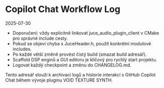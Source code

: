 # Copilot Chat Workflow Log

2025-07-30
- Doporučení: vždy explicitně linkovat juce_audio_plugin_client v CMake pro správné include cesty.
- Pokud se objeví chyba s JuceHeader.h, použít konkrétní modulové includes.
- Po každé větší změně provést čistý build (smazat build adresář).
- Scaffold DSP enginů a GUI editoru je klíčový pro rychlý start projektu.
- Logovat každý checkpoint a změnu do CHANGELOG.md.

Tento adresář slouží k archivaci logů a historie interakcí s GitHub Copilot Chat během vývoje pluginu VOID TEXTURE SYNTH.
